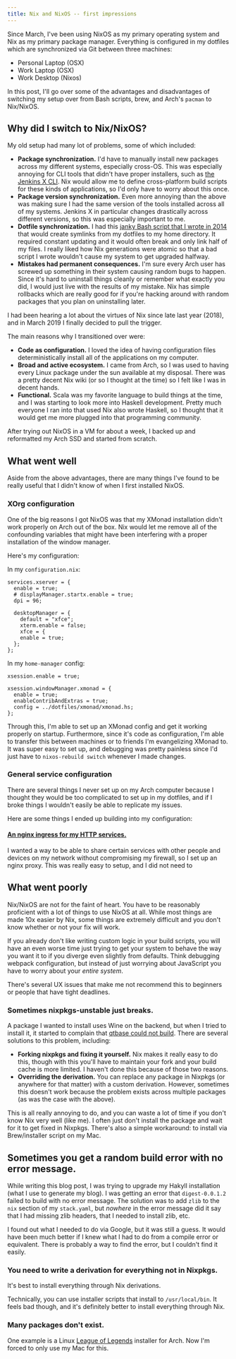 ```yaml
---
title: Nix and NixOS -- first impressions
---
```


Since March, I've been using NixOS as my primary operating system and Nix as my primary package manager. Everything is configured in my dotfiles which are synchronized via Git between three machines:

- Personal Laptop (OSX)
- Work Laptop (OSX)
- Work Desktop (Nixos)

In this post, I'll go over some of the advantages and disadvantages of switching my setup over from Bash scripts, brew, and Arch's `pacman` to Nix/NixOS.

## Why did I switch to Nix/NixOS?

My old setup had many lot of problems, some of which included:

- **Package synchronization.** I'd have to manually install new packages across my different systems, especially cross-OS. This was especially annoying for CLI tools that didn't have proper installers, such as [the Jenkins X CLI](https://jenkins-x.io/). Nix would allow me to define cross-platform build scripts for these kinds of applications, so I'd only have to worry about this once.
- **Package version synchronization.** Even more annoying than the above was making sure I had the same version of the tools installed across all of my systems. Jenkins X in particular changes drastically across different versions, so this was especially important to me.
- **Dotfile synchronization.** I had this [janky Bash script that I wrote in 2014](https://github.com/macalinao/dotfiles/blob/09e43c5a8f38b1a6662fd73ed026e47ccef12734/install.sh) that would create symlinks from my dotfiles to my home directory. It required constant updating and it would often break and only link half of my files. I really liked how Nix generations were atomic so that a bad script I wrote wouldn't cause my system to get upgraded halfway.
- **Mistakes had permanent consequences.** I'm sure every Arch user has screwed up something in their system causing random bugs to happen. Since it's hard to uninstall things cleanly or remember what exactly you did, I would just live with the results of my mistake. Nix has simple rollbacks which are really good for if you're hacking around with random packages that you plan on uninstalling later.

I had been hearing a lot about the virtues of Nix since late last year (2018), and in March 2019 I finally decided to pull the trigger.

The main reasons why I transitioned over were:

- **Code as configuration.** I loved the idea of having configuration files deterministically install all of the applications on my computer.
- **Broad and active ecosystem.** I came from Arch, so I was used to having every Linux package under the sun available at my disposal. There was a pretty decent Nix wiki (or so I thought at the time) so I felt like I was in decent hands.
- **Functional.** Scala was my favorite language to build things at the time, and I was starting to look more into Haskell development. Pretty much everyone I ran into that used Nix also wrote Haskell, so I thought that it would get me more plugged into that programming community.

After trying out NixOS in a VM for about a week, I backed up and reformatted my Arch SSD and started from scratch.

## What went well

Aside from the above advantages, there are many things I've found to be really useful that I didn't know of when I first installed NixOS.

### XOrg configuration

One of the big reasons I got NixOS was that my XMonad installation didn't work properly on Arch out of the box. Nix would let me remove all of the confounding variables that might have been interfering with a proper installation of the window manager.

Here's my configuration:

In my `configuration.nix`:

```
services.xserver = {
  enable = true;
  # displayManager.startx.enable = true;
  dpi = 96;

  desktopManager = {
    default = "xfce";
    xterm.enable = false;
    xfce = {
    enable = true;
  };
};
```

In my `home-manager` config:

```
xsession.enable = true;

xsession.windowManager.xmonad = {
  enable = true;
  enableContribAndExtras = true;
  config = ../dotfiles/xmonad/xmonad.hs;
};
```

Through this, I'm able to set up an XMonad config and get it working properly on startup. Furthermore, since it's code as configuration, I'm able to transfer this between machines or to friends I'm evangelizing XMonad to. It was super easy to set up, and debugging was pretty painless since I'd just have to `nixos-rebuild switch` whenever I made changes.

### General service configuration

There are several things I never set up on my Arch computer because I thought they would be too complicated to set up in my dotfiles, and if I broke things I wouldn't easily be able to replicate my issues.

Here are some things I ended up building into my configuration:

#### [An nginx ingress for my HTTP services.](https://github.com/macalinao/dotfiles/blob/master/nixos/services/nginx.nix)

I wanted a way to be able to share certain services with other people and devices on my network without compromising my firewall, so I set up an nginx proxy. This was really easy to setup, and I did not need to

## What went poorly

Nix/NixOS are not for the faint of heart. You have to be reasonably proficient with a lot of things to use NixOS at all. While most things are made 10x easier by Nix, some things are extremely difficult and you don't know whether or not your fix will work.

If you already don't like writing custom logic in your build scripts, you will have an even worse time just trying to get your system to behave the way you want it to if you diverge even slightly from defaults. Think debugging webpack configuration, but instead of just worrying about JavaScript you have to worry about your _entire system_.

There's several UX issues that make me not recommend this to beginners or people that have tight deadlines.

### Sometimes nixpkgs-unstable just breaks.

A package I wanted to install uses Wine on the backend, but when I tried to install it, it started to complain that [qtbase could not build](https://github.com/NixOS/nixpkgs/issues/63829). There are several solutions to this problem, including:

- **Forking nixpkgs and fixing it yourself.** Nix makes it really easy to do this, though with this you'll have to maintain your fork and your build cache is more limited. I haven't done this because of those two reasons.
- **Overriding the derivation.** You can replace any package in Nixpkgs (or anywhere for that matter) with a custom derivation. However, sometimes this doesn't work because the problem exists across multiple packages (as was the case with the above).

This is all really annoying to do, and you can waste a lot of time if you don't know Nix very well (like me). I often just don't install the package and wait for it to get fixed in Nixpkgs. There's also a simple workaround: to install via Brew/installer script on my Mac.

## Sometimes you get a random build error with no error message.

While writing this blog post, I was trying to upgrade my Hakyll installation (what I use to generate my blog). I was getting an error that `digest-0.0.1.2` failed to build with no error message. The solution was to add `zlib` to the `nix` section of my `stack.yaml`, but _nowhere_ in the error message did it say that I had missing zlib headers, that I needed to install zlib, etc.

I found out what I needed to do via Google, but it was still a guess. It would have been much better if I knew what I had to do from a compile error or equivalent. There is probably a way to find the error, but I couldn't find it easily.

### You need to write a derivation for everything not in Nixpkgs.

It's best to install everything through Nix derivations.

Technically, you can use installer scripts that install to `/usr/local/bin`. It feels bad though, and it's definitely better to install everything through Nix.

### Many packages don't exist.

One example is a Linux [League of Legends](https://github.com/Nefelim4ag/League-Of-Legends) installer for Arch. Now I'm forced to only use my Mac for this.

```

```
